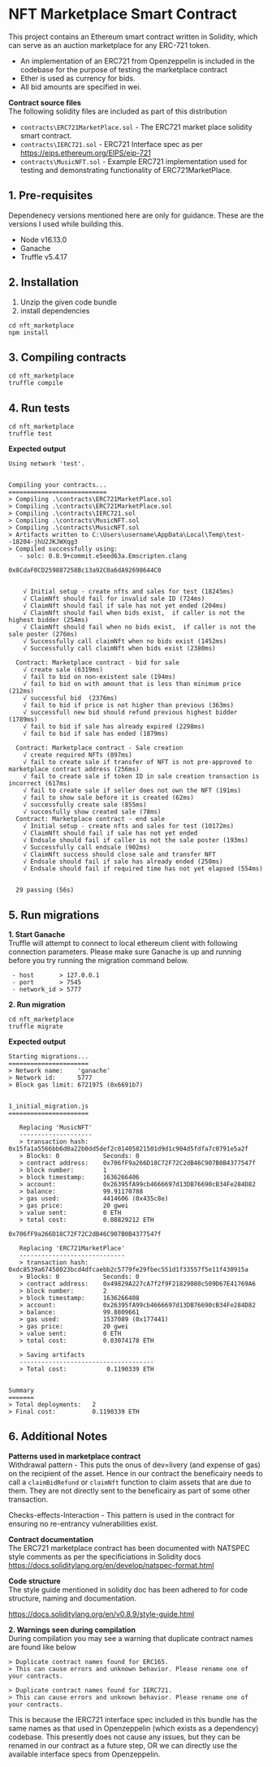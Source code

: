 # NFT Marketplace Smart Contract 
This project contains an Ethereum smart contract written in Solidity, which can serve as an auction marketplace for any ERC-721 token. 
-  An implementation of an ERC721 from Openzeppelin is included in the codebase for the purpose of testing the marketplace contract 
- Ether is used as currency for bids. 
- All bid amounts are specified in wei.

**Contract source files**    
The following solidity files are included as part of this distribution
- `contracts\ERC721MarketPlace.sol` - The ERC721 market place solidity smart contract. 
- `contracts\IERC721.sol` - ERC721 Interface spec as per https://eips.ethereum.org/EIPS/eip-721 
- `contracts\MusicNFT.sol` - Example ERC721 implementation used for testing and demonstrating functionality of ERC721MarketPlace. 
## 1. Pre-requisites
Dependenecy versions mentioned here are only for guidance. 
These are the versions I used while building this.

- Node v16.13.0
- Ganache 
- Truffle v5.4.17 

## 2. Installation
1. Unzip the given code bundle 
2. install dependencies 
```
cd nft_marketplace
npm install
```

## 3. Compiling contracts 
```
cd nft_marketplace
truffle compile
```

## 4. Run tests 
```
cd nft_marketplace
truffle test 
```
**Expected output**
```
Using network 'test'.


Compiling your contracts...
===========================
> Compiling .\contracts\ERC721MarketPlace.sol
> Compiling .\contracts\ERC721MarketPlace.sol
> Compiling .\contracts\IERC721.sol
> Compiling .\contracts\MusicNFT.sol
> Compiling .\contracts\MusicNFT.sol
> Artifacts written to C:\Users\username\AppData\Local\Temp\test--18204-jhU2JKJWXqg3
> Compiled successfully using:
   - solc: 0.8.9+commit.e5eed63a.Emscripten.clang

0x8CdaF0CD259887258Bc13a92C0a6dA92698644C0


    √ Initial setup - create nfts and sales for test (18245ms)
    √ ClaimNft should fail for invalid sale ID (724ms)
    √ ClaimNft should fail if sale has not yet ended (204ms)
    √ ClaimNft should fail when bids exist,  if caller is not the highest bidder (254ms)
    √ ClaimNft should fail when no bids exist,  if caller is not the sale poster (276ms)
    √ Successfully call claimNft when no bids exist (1452ms)
    √ Successfully call claimNft when bids exist (2380ms)

  Contract: Marketplace contract - bid for sale
    √ create sale (6319ms)
    √ fail to bid on non-existent sale (194ms)
    √ fail to bid on with amount that is less than minimum price (212ms)
    √ successful bid  (2376ms)
    √ fail to bid if price is not higher than previous (363ms)
    √ successfull new bid should refund previous highest bidder (1789ms)
    √ fail to bid if sale has already expired (2298ms)
    √ fail to bid if sale has ended (1879ms)

  Contract: Marketplace contract - Sale creation
    √ create required NFTs (897ms)
    √ fail to create sale if transfer of NFT is not pre-approved to marketplace contract address (256ms)
    √ fail to create sale if token ID in sale creation transaction is incorrect (617ms)
    √ fail to create sale if seller does not own the NFT (191ms)
    √ fail to show sale before it is created (62ms)
    √ successfully create sale (855ms)
    √ succesfully show created sale (78ms)
  Contract: Marketplace contract - end sale
    √ Initial setup - create nfts and sales for test (10172ms)
    √ ClaimNft should fail if sale has not yet ended
    √ Endsale should fail if caller is not the sale poster (193ms)
    √ Successfully call endsale (902ms)
    √ ClaimNft success should close sale and transfer NFT
    √ Endsale should fail if sale has already ended (250ms)
    √ Endsale should fail if required time has not yet elapsed (554ms)


  29 passing (56s)

```

## 5. Run migrations
**1. Start Ganache**    
Truffle will attempt to connect to local ethereum client with following connection parameters. Please make sure Ganache is up and running before you try running the migration command below.
```
 - host       > 127.0.0.1
 - port       > 7545
 - network_id > 5777
```
**2. Run migration**     
```
cd nft_marketplace
truffle migrate 
```
**Expected output**    
```
Starting migrations...
======================
> Network name:    'ganache'
> Network id:      5777
> Block gas limit: 6721975 (0x6691b7)


1_initial_migration.js
======================

   Replacing 'MusicNFT'
   --------------------
   > transaction hash:    0x15fa1a5566bb6d0a22b0dd5def2c01405821501d9d1c904d5fdfa7c0791e5a2f
   > Blocks: 0            Seconds: 0
   > contract address:    0x706fF9a266D18C72F72C2dB46C907B0B4377547f
   > block number:        1
   > block timestamp:     1636266406
   > account:             0x26395fA99cb4666697d13DB76690cB34Fe284D82
   > balance:             99.91170788
   > gas used:            4414606 (0x435c8e)
   > gas price:           20 gwei
   > value sent:          0 ETH
   > total cost:          0.08829212 ETH

0x706fF9a266D18C72F72C2dB46C907B0B4377547f

   Replacing 'ERC721MarketPlace'
   -----------------------------
   > transaction hash:    0xdc8539a67458023bcd4dfcaebb2c5779fe29fbec551d1f33557f5e11f430915a
   > Blocks: 0            Seconds: 0
   > contract address:    0x49829A227cA7f2f9F21829080c509D67E41769A6
   > block number:        2
   > block timestamp:     1636266408
   > account:             0x26395fA99cb4666697d13DB76690cB34Fe284D82
   > balance:             99.8809661
   > gas used:            1537089 (0x177441)
   > gas price:           20 gwei
   > value sent:          0 ETH
   > total cost:          0.03074178 ETH

   > Saving artifacts
   -------------------------------------
   > Total cost:           0.1190339 ETH


Summary
=======
> Total deployments:   2
> Final cost:          0.1190339 ETH
```


## 6. Additional Notes 
**Patterns used in marketplace contract**    
Withdrawal pattern - This puts the onus of dev=livery (and expense of gas) on the recipient of the asset. Hence in our contract the beneficairy needs to call a `claimBidRefund` or `claimNft` function to claim assets that are due to them. They are not directly sent to the beneficairy as part of some other transaction. 

Checks-effects-Interaction - This pattern is used in the contract for ensuring no re-entrancy vulnerabilities exist. 

**Contract documentation**    
The ERC721 marketplace contract has been documented with NATSPEC style comments as per the specificiations in Solidity docs 
https://docs.soliditylang.org/en/develop/natspec-format.html

**Code structure**  
The style guide mentioned in solidity doc has been adhered to for code structure, naming and documentation. 

https://docs.soliditylang.org/en/v0.8.9/style-guide.html


**2. Warnings seen during compilation**    
During compilation you may see a warning that duplicate contract names are found like below 
```
> Duplicate contract names found for ERC165.
> This can cause errors and unknown behavior. Please rename one of your contracts.

> Duplicate contract names found for IERC721.
> This can cause errors and unknown behavior. Please rename one of your contracts.
```

This is because the IERC721 interface spec included in this bundle has the same names as that used in Openzeppelin (which exists as a dependency) codebase. This presently does not cause any issues, but they can be renamed in our contract as a future step, OR we can directly use the available interface specs from Openzeppelin. 

